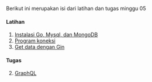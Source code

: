 Berikut ini merupakan isi dari latihan dan tugas minggu 05
#### Latihan
1.  [Instalasi Go, Mysql, dan MongoDB](instalasi.md)
1.  [Program koneksi](programkoneksi.md)
2.  [Get data dengan Gin](ginapi.md)
#### Tugas
2.  [GraphQL](graphql.md)